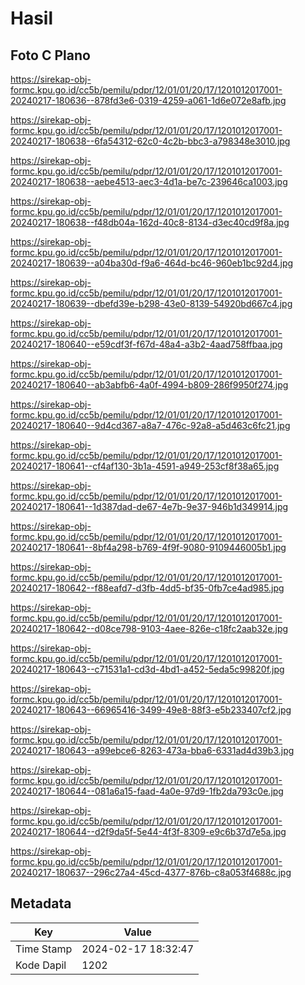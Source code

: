 # Hasil

## Foto C Plano

https://sirekap-obj-formc.kpu.go.id/cc5b/pemilu/pdpr/12/01/01/20/17/1201012017001-20240217-180636--878fd3e6-0319-4259-a061-1d6e072e8afb.jpg

https://sirekap-obj-formc.kpu.go.id/cc5b/pemilu/pdpr/12/01/01/20/17/1201012017001-20240217-180638--6fa54312-62c0-4c2b-bbc3-a798348e3010.jpg

https://sirekap-obj-formc.kpu.go.id/cc5b/pemilu/pdpr/12/01/01/20/17/1201012017001-20240217-180638--aebe4513-aec3-4d1a-be7c-239646ca1003.jpg

https://sirekap-obj-formc.kpu.go.id/cc5b/pemilu/pdpr/12/01/01/20/17/1201012017001-20240217-180638--f48db04a-162d-40c8-8134-d3ec40cd9f8a.jpg

https://sirekap-obj-formc.kpu.go.id/cc5b/pemilu/pdpr/12/01/01/20/17/1201012017001-20240217-180639--a04ba30d-f9a6-464d-bc46-960eb1bc92d4.jpg

https://sirekap-obj-formc.kpu.go.id/cc5b/pemilu/pdpr/12/01/01/20/17/1201012017001-20240217-180639--dbefd39e-b298-43e0-8139-54920bd667c4.jpg

https://sirekap-obj-formc.kpu.go.id/cc5b/pemilu/pdpr/12/01/01/20/17/1201012017001-20240217-180640--e59cdf3f-f67d-48a4-a3b2-4aad758ffbaa.jpg

https://sirekap-obj-formc.kpu.go.id/cc5b/pemilu/pdpr/12/01/01/20/17/1201012017001-20240217-180640--ab3abfb6-4a0f-4994-b809-286f9950f274.jpg

https://sirekap-obj-formc.kpu.go.id/cc5b/pemilu/pdpr/12/01/01/20/17/1201012017001-20240217-180640--9d4cd367-a8a7-476c-92a8-a5d463c6fc21.jpg

https://sirekap-obj-formc.kpu.go.id/cc5b/pemilu/pdpr/12/01/01/20/17/1201012017001-20240217-180641--cf4af130-3b1a-4591-a949-253cf8f38a65.jpg

https://sirekap-obj-formc.kpu.go.id/cc5b/pemilu/pdpr/12/01/01/20/17/1201012017001-20240217-180641--1d387dad-de67-4e7b-9e37-946b1d349914.jpg

https://sirekap-obj-formc.kpu.go.id/cc5b/pemilu/pdpr/12/01/01/20/17/1201012017001-20240217-180641--8bf4a298-b769-4f9f-9080-9109446005b1.jpg

https://sirekap-obj-formc.kpu.go.id/cc5b/pemilu/pdpr/12/01/01/20/17/1201012017001-20240217-180642--f88eafd7-d3fb-4dd5-bf35-0fb7ce4ad985.jpg

https://sirekap-obj-formc.kpu.go.id/cc5b/pemilu/pdpr/12/01/01/20/17/1201012017001-20240217-180642--d08ce798-9103-4aee-826e-c18fc2aab32e.jpg

https://sirekap-obj-formc.kpu.go.id/cc5b/pemilu/pdpr/12/01/01/20/17/1201012017001-20240217-180643--c71531a1-cd3d-4bd1-a452-5eda5c99820f.jpg

https://sirekap-obj-formc.kpu.go.id/cc5b/pemilu/pdpr/12/01/01/20/17/1201012017001-20240217-180643--66965416-3499-49e8-88f3-e5b233407cf2.jpg

https://sirekap-obj-formc.kpu.go.id/cc5b/pemilu/pdpr/12/01/01/20/17/1201012017001-20240217-180643--a99ebce6-8263-473a-bba6-6331ad4d39b3.jpg

https://sirekap-obj-formc.kpu.go.id/cc5b/pemilu/pdpr/12/01/01/20/17/1201012017001-20240217-180644--081a6a15-faad-4a0e-97d9-1fb2da793c0e.jpg

https://sirekap-obj-formc.kpu.go.id/cc5b/pemilu/pdpr/12/01/01/20/17/1201012017001-20240217-180644--d2f9da5f-5e44-4f3f-8309-e9c6b37d7e5a.jpg

https://sirekap-obj-formc.kpu.go.id/cc5b/pemilu/pdpr/12/01/01/20/17/1201012017001-20240217-180637--296c27a4-45cd-4377-876b-c8a053f4688c.jpg


## Metadata

| Key        | Value               |
| ---------- | ------------------- |
| Time Stamp | 2024-02-17 18:32:47 |
| Kode Dapil | 1202                |



